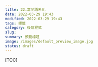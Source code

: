 ```yaml
---
title: 22.當地語系化
date: 2022-03-29 19:43
modified: 2022-03-29 19:43
tags: 標籤
category: 後端程式
slug:
summary: 預覽標題
image: /images/default_preview_image.jpg
status: draft
---
```


[TOC]